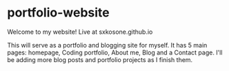 # portfolio-website
Welcome to my website!
Live at sxkosone.github.io

This will serve as a portfolio and blogging site for myself. It has 5 main pages: homepage, Coding portfolio, About me, Blog and a Contact page. I'll be adding more blog posts and portfolio projects as I finish them.
